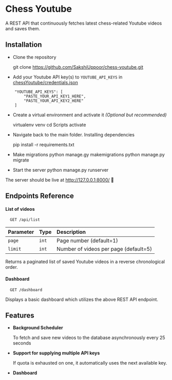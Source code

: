 
# Chess Youtube

A REST API that continuously fetches latest chess-related Youtube videos and saves them.


## Installation

- Clone the repository
    
    git clone https://github.com/SakshiUppoor/chess-youtube.git
    
- Add your Youtube API key(s) to `YOUTUBE_API_KEYS` in [chessYoutube/credentials.json](https://github.com/SakshiUppoor/chess-youtube/blob/master/chessYoutube/credentials.json)
```
    "YOUTUBE_API_KEYS": [
        "PASTE_YOUR_API_KEY1_HERE",
        "PASTE_YOUR_API_KEY2_HERE"
    ]
```

- Create a virtual environment and activate it _(Optional but recommended)_

    virtualenv venv
    cd Scripts
    activate

- Navigate back to the main folder. Installing dependencies

    pip install -r requirements.txt

- Make migrations
    python manage.gy makemigrations
    python manage.py migrate

- Start the server
    python manage.py runserver

The server should be live at http://127.0.0.1:8000/ :rocket:

## Endpoints Reference

#### List of videos

```http
  GET /api/list
```

| Parameter | Type     | Description                |
| :-------- | :------- | :------------------------- |
| `page` | `int` | Page number (default=1) |
| `limit` | `int` | Number of videos per page (default=5) |

Returns a paginated list of saved Youtube videos in a reverse chronological order.

#### Dashboard

```http
  GET /dashboard
```
Displays a basic dashboard which utilizes the above REST API endpoint.


## Features

- **Background Scheduler**
    
    To fetch and save new videos to the database asynchronously every 25 seconds
- **Support for supplying multiple API keys**
    
    If quota is exhausted on one, it automatically uses the next available key.
- **Dashboard**

